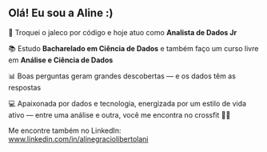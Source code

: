 ## Olá! Eu sou a Aline :)

🔄 Troquei o jaleco por código e hoje atuo como **Analista de Dados Jr**

📚 Estudo **Bacharelado em Ciência de Dados** e também faço um curso livre em **Análise e Ciência de Dados**

📊 Boas perguntas geram grandes descobertas — e os dados têm as respostas

💻 Apaixonada por dados e tecnologia, energizada por um estilo de vida ativo — entre uma análise e outra, você me encontra no crossfit 🏋️‍♀️


Me encontre também no LinkedIn: www.linkedin.com/in/alinegraciolibertolani
